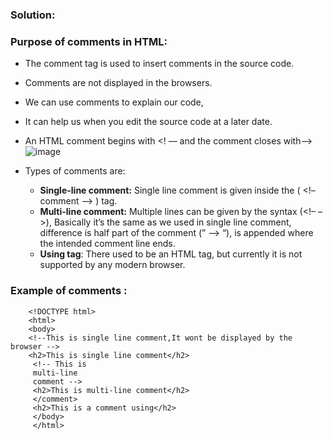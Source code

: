 ### Solution:
### Purpose of comments in HTML:
- The comment tag is used to insert comments in the source code.
-  Comments are not displayed in the browsers. 
- We can use comments to explain our code, 
- It can help us when you edit the source code at a later date. 
- An HTML comment begins with <! –– and the comment closes with––>
   ![image](https://github.com/aradhanayada/PW-assignment1-solution/assets/103102710/2ef69879-349d-4b3e-a7dd-009fddb2ef05)

- Types of comments are:
    - **Single-line comment:**  Single line comment is given inside the ( <!–  comment –> ) tag.
    - **Multi-line comment:** Multiple lines can be given by the syntax (<!– –>), Basically it’s the same as we used in single line comment, difference is half part of the comment (” –> “), is appended where the intended comment line ends. 
    - **Using <comment> tag**: There used to be an HTML <comment> tag, but currently it is not supported by any modern browser.     
### Example of comments :
        <!DOCTYPE html>
        <html>
        <body>
        <!--This is single line comment,It wont be displayed by the browser -->
        <h2>This is single line comment</h2>
         <!-- This is
         multi-line
         comment -->
         <h2>This is multi-line comment</h2>
         </comment>
         <h2>This is a comment using</h2>
         </body>
         </html>

